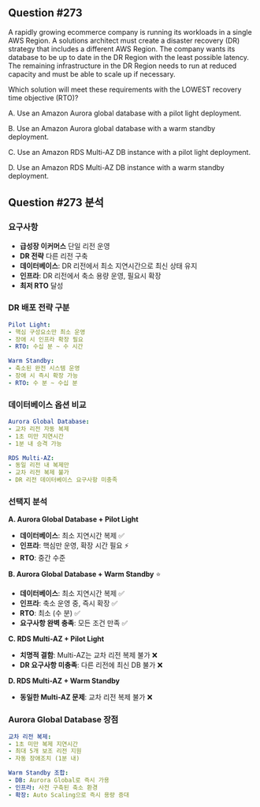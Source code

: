 ## Question #273
A rapidly growing ecommerce company is running its workloads in a single AWS Region. 
A solutions architect must create a disaster recovery (DR) strategy that includes a different AWS Region. 
The company wants its database to be up to date in the DR Region with the least possible latency. 
The remaining infrastructure in the DR Region needs to run at reduced capacity and must be able to scale up if necessary.

Which solution will meet these requirements with the LOWEST recovery time objective (RTO)?

A. Use an Amazon Aurora global database with a pilot light deployment.

B. Use an Amazon Aurora global database with a warm standby deployment.

C. Use an Amazon RDS Multi-AZ DB instance with a pilot light deployment.

D. Use an Amazon RDS Multi-AZ DB instance with a warm standby deployment.

## Question #273 분석

### 요구사항
- **급성장 이커머스** 단일 리전 운영
- **DR 전략** 다른 리전 구축
- **데이터베이스**: DR 리전에서 최소 지연시간으로 최신 상태 유지
- **인프라**: DR 리전에서 축소 용량 운영, 필요시 확장
- **최저 RTO** 달성

### DR 배포 전략 구분

```yaml
Pilot Light:
- 핵심 구성요소만 최소 운영
- 장애 시 인프라 확장 필요
- RTO: 수십 분 ~ 수 시간

Warm Standby:
- 축소된 완전 시스템 운영
- 장애 시 즉시 확장 가능
- RTO: 수 분 ~ 수십 분
```

### 데이터베이스 옵션 비교

```yaml
Aurora Global Database:
- 교차 리전 자동 복제
- 1초 미만 지연시간
- 1분 내 승격 가능

RDS Multi-AZ:
- 동일 리전 내 복제만
- 교차 리전 복제 불가
- DR 리전 데이터베이스 요구사항 미충족
```

### 선택지 분석

**A. Aurora Global Database + Pilot Light**
- **데이터베이스**: 최소 지연시간 복제 ✅
- **인프라**: 핵심만 운영, 확장 시간 필요 ⚡
- **RTO**: 중간 수준

**B. Aurora Global Database + Warm Standby** ⭐
- **데이터베이스**: 최소 지연시간 복제 ✅
- **인프라**: 축소 운영 중, 즉시 확장 ✅
- **RTO**: 최소 (수 분) ✅
- **요구사항 완벽 충족**: 모든 조건 만족 ✅

**C. RDS Multi-AZ + Pilot Light**
- **치명적 결함**: Multi-AZ는 교차 리전 복제 불가 ❌
- **DR 요구사항 미충족**: 다른 리전에 최신 DB 불가 ❌

**D. RDS Multi-AZ + Warm Standby**
- **동일한 Multi-AZ 문제**: 교차 리전 복제 불가 ❌

### Aurora Global Database 장점

```yaml
교차 리전 복제:
- 1초 미만 복제 지연시간
- 최대 5개 보조 리전 지원
- 자동 장애조치 (1분 내)

Warm Standby 조합:
- DB: Aurora Global로 즉시 가용
- 인프라: 사전 구축된 축소 환경
- 확장: Auto Scaling으로 즉시 용량 증대
```
